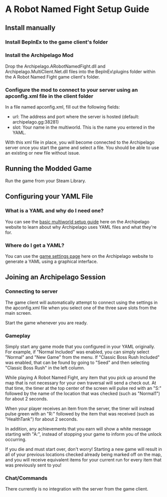 # A Robot Named Fight Setup Guide

## Install manually

### Install BepInEx to the game client's folder

### Install the Archipelago Mod
Drop the Archipelago.ARobotNamedFight.dll and Archipelago.MultiClient.Net.dll files into the BepInEx\plugins folder within the A Robot Named Fight game client's folder.

### Configure the mod to connect to your server using an apconfig.xml file in the client folder
In a file named apconfig.xml, fill out the following fields:
 - url: The address and port where the server is hosted (default: archipelago.gg:38281)
 - slot: Your name in the multiworld. This is the name you entered in the YAML.

With this xml file in place, you will become connected to the Archipelago server once you start the game and select a file.  You should be able to use an existing or new file without issue.

## Running the Modded Game
Run the game from your Steam Library.

## Configuring your YAML File
### What is a YAML and why do I need one?
You can see the [basic multiworld setup guide](/tutorial/Archipelago/setup/en) here on the Archipelago website to learn 
about why Archipelago uses YAML files and what they're for.

### Where do I get a YAML?
You can use the [game settings page](/games/A%20Robot%20Named%20Fight/player-settings) here on the Archipelago 
website to generate a YAML using a graphical interface.

## Joining an Archipelago Session
### Connecting to server
The game client will automatically attempt to connect using the settings in the apconfig.xml file when you select one of the three save slots from the main screen.

Start the game whenever you are ready.

### Gameplay
Simply start any game mode that you configured in your YAML originally.  For example, if "Normal Included" was enabled, you can simply select "Normal" and "New Game"
from the menu.  If "Classic Boss Rush Included" was enabled, that can be found by going to "Seed" and then selecting "Classic Boss Rush" in the left column.

While playing A Robot Named Fight, any item that you pick up around the map that is not necessary for your own traversal will send a check out.  At that time, the timer
at the top center of the screen will pulse red with an "S:" followed by the name of the location that was checked (such as "Normal1") for about 2 seconds.

When your player receives an item from the server, the timer will instead pulse green with an "R:" followed by the item that was received (such as "HealthTank") for about 2 seconds.

In addition, any achievements that you earn will show a white message starting with "A:", instead of stopping your game to inform you of the unlock occurring.

If you die and must start over, don't worry!  Starting a new game will result in all of your previous locations checked already being marked off on the map, and you will receive
equivalent items for your current run for every item that was previously sent to you!

### Chat/Commands
There currently is no integration with the server from the game client.